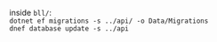 inside `bll/`:  
`dotnet ef migrations -s ../api/ -o Data/Migrations`  
`dnef database update -s ../api`